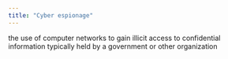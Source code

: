 ```yaml
---
title: "Cyber espionage"
---
```

the use of computer networks to gain illicit access to confidential information typically held by a government or other organization

